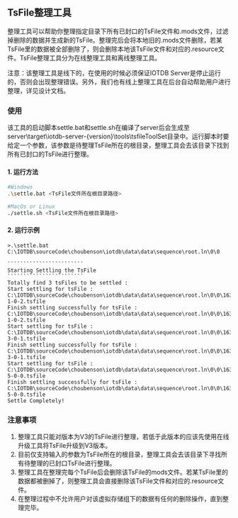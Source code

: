 

## TsFile整理工具

整理工具可以帮助你整理指定目录下所有已封口的TsFile文件和.mods文件，过滤掉删除的数据并生成新的TsFile。整理完后会将本地旧的.mods文件删除，若某TsFile里的数据被全部删除了，则会删除本地该TsFile文件和对应的.resource文件。TsFile整理工具分为在线整理工具和离线整理工具。



注意：该整理工具是线下的，在使用的时候必须保证IOTDB Server是停止运行的，否则会出现整理错误。另外，我们也有线上整理工具在后台自动帮助用户进行整理，详见设计文档。

### 使用

该工具的启动脚本settle.bat和settle.sh在编译了server后会生成至server\target\iotdb-server-{version}\tools\tsfileToolSet目录中。运行脚本时要给定一个参数，该参数是待整理TsFile所在的根目录，整理工具会去该目录下找到所有已封口的TsFile进行整理。

#### 1. 运行方法

```bash
#Windows
.\settle.bat <TsFile文件所在根目录路径>

#MacOs or Linux
./settle.sh <TsFile文件所在根目录路径>
```

#### 2. 运行示例

```
>.\settle.bat C:\IOTDB\sourceCode\choubenson\iotdb\data\data\sequence\root.ln\0\0

​````````````````````````
Starting Settling the TsFile
​````````````````````````
Totally find 3 tsFiles to be settled :
Start settling for tsFile : C:\IOTDB\sourceCode\choubenson\iotdb\data\data\sequence\root.ln\0\0\1631261328514-1-0-2.tsfile
Finish settling successfully for tsFile : C:\IOTDB\sourceCode\choubenson\iotdb\data\data\sequence\root.ln\0\0\1631261328514-1-0-2.tsfile
Start settling for tsFile : C:\IOTDB\sourceCode\choubenson\iotdb\data\data\sequence\root.ln\0\0\1631274465662-3-0-1.tsfile
Finish settling successfully for tsFile : C:\IOTDB\sourceCode\choubenson\iotdb\data\data\sequence\root.ln\0\0\1631274465662-3-0-1.tsfile
Start settling for tsFile : C:\IOTDB\sourceCode\choubenson\iotdb\data\data\sequence\root.ln\0\0\1631433121335-5-0-0.tsfile
Finish settling successfully for tsFile : C:\IOTDB\sourceCode\choubenson\iotdb\data\data\sequence\root.ln\0\0\1631433121335-5-0-0.tsfile
Settle Completely!
```



### 注意事项

1. 整理工具只能对版本为V3的TsFile进行整理，若低于此版本的应该先使用在线升级工具将TsFile升级到V3版本。
2. 目前仅支持输入的参数为TsFile所在的根目录，整理工具会去该目录下寻找所有待整理的已封口TsFile进行整理。
3. 整理工具在整理完每个TsFile后会删除该TsFile的mods文件。若某TsFile里的数据都被删掉了，则整理工具会直接删除该TsFile文件和对应的.resource文件。
4. 在整理过程中不允许用户对该虚拟存储组下的数据有任何的删除操作，直到整理完毕。